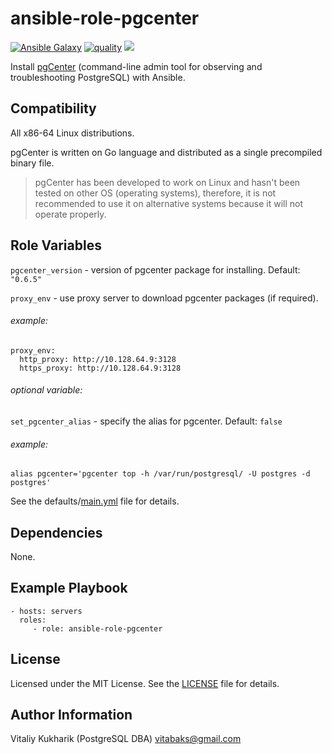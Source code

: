 # ansible-role-pgcenter

[![Ansible Galaxy](https://img.shields.io/badge/galaxy-vitabaks.pgcenter-blue.svg)](https://galaxy.ansible.com/vitabaks/pgcenter/) [![quality](https://img.shields.io/ansible/quality/29220)](https://galaxy.ansible.com/vitabaks/pgcenter) [<img src="https://github.com/vitabaks/ansible-role-pgcenter/workflows/Ansible-lint/badge.svg?branch=master">](https://github.com/vitabaks/ansible-role-pgcenter/actions?query=workflow%3AAnsible-lint)

Install [pgCenter](https://github.com/lesovsky/pgcenter) (command-line admin tool for observing and troubleshooting PostgreSQL) with Ansible.


## Compatibility
All x86-64 Linux distributions.

pgCenter is written on Go language and distributed as a single precompiled binary file.

> pgCenter has been developed to work on Linux and hasn't been tested on other OS (operating systems), therefore, it is not recommended to use it on alternative systems because it will not operate properly.

## Role Variables
`pgcenter_version` - version of pgcenter package for installing. Default: `"0.6.5"`

`proxy_env` - use proxy server to download pgcenter packages (if required).
###### example:
```
proxy_env:
  http_proxy: http://10.128.64.9:3128
  https_proxy: http://10.128.64.9:3128
```

###### optional variable:
`set_pgcenter_alias` - specify the alias for pgcenter. Default: `false`
###### example:
```
alias pgcenter='pgcenter top -h /var/run/postgresql/ -U postgres -d postgres'
```

See the defaults/[main.yml](./defaults/main.yml) file for details.


## Dependencies
None.

## Example Playbook

    - hosts: servers
      roles:
         - role: ansible-role-pgcenter


## License
Licensed under the MIT License. See the [LICENSE](./LICENSE) file for details.


## Author Information
Vitaliy Kukharik (PostgreSQL DBA) vitabaks@gmail.com
